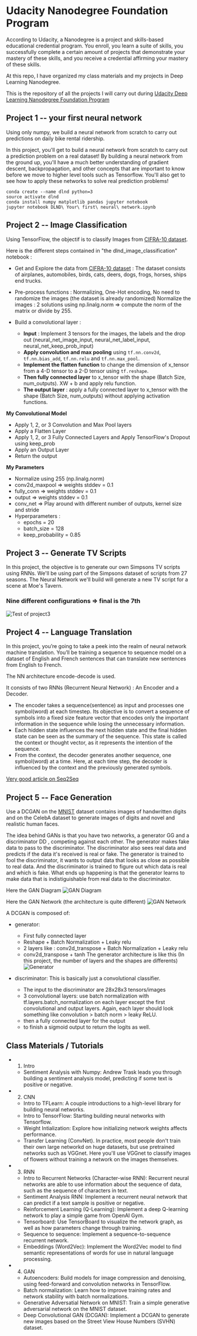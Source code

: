 # Udacity Nanodegree Foundation Program

According to Udacity, a Nanodegree is a project and skills-based educational credential program. You enroll, you learn a suite of skills, you successfully complete a certain amount of projects that demonstrate your mastery of these skills, and you receive a credential affirming your mastery of these skills.

At this repo, I have organized my class materials and my projects in Deep Learning Nanodegree.

This is the repository of all the projects I will carry out during [Udacity Deep Learning Nanodegree Foundation Program]("https://www.udacity.com/course/deep-learning-nanodegree-foundation--nd101")


## Project 1 -- your first neural network

Using only numpy, we build a neural network from scratch to carry out predictions on daily bike rental ridership.

In this project, you'll get to build a neural network from scratch to carry out a prediction problem on a real dataset! By building a neural network from the ground up, you'll have a much better understanding of gradient descent, backpropagation, and other concepts that are important to know before we move to higher level tools such as Tensorflow. You'll also get to see how to apply these networks to solve real prediction problems!

```
conda create --name dlnd python=3
source activate dlnd
conda install numpy matplotlib pandas jupyter notebook
jupyter notebook DLND\ Your\ first\ neural\ network.ipynb
```


## Project 2 -- Image Classification 

Using TensorFlow, the objectif is to classify Images from [CIFRA-10 dataset]("https://www.cs.toronto.edu/~kriz/cifar.html").

Here is the different steps contained in "the dlnd_image_classification" notebook :
- Get and Explore the data from [CIFRA-10 dataset]("https://www.cs.toronto.edu/~kriz/cifar.html") : The dataset consists of airplanes, automobiles, birds, cats, deers, dogs, frogs, horses, ships end trucks.
- Pre-process functions : Normalizing, One-Hot encoding, No need to randomize the images (the dataset is already randomized)
Normalize the images : 2 solutions using np.linalg.norm => compute the norm of the matrix or divide by 255.

- Build a convolutional layer :
  - **Input** : Implement 3 tensors for the images, the labels and the drop out (neural_net_image_input, neural_net_label_input, neural_net_keep_prob_input)
  - **Apply convolution and max pooling** using `tf.nn.conv2d`, `tf.nn.bias_add`, `tf.nn.relu` and `tf.nn.max_pool`.
  - **Implement the flatten function** to change the dimension of x_tensor from a 4-D tensor to a 2-D tensor using `tf.reshape`.
  - **Then fully connected layer** to x_tensor with the shape (Batch Size, num_outputs). XW + b and apply relu function.
  - **The output layer** : apply a fully connected layer to x_tensor with the shape (Batch Size, num_outputs) without applying activation functions.

**My Convolutional Model**
  - Apply 1, 2, or 3 Convolution and Max Pool layers
  - Apply a Flatten Layer
  - Apply 1, 2, or 3 Fully Connected Layers and Apply TensorFlow's Dropout using keep_prob
  - Apply an Output Layer
  - Return the output

**My Parameters**
- Normalize using 255 (np.linalg.norm)
- conv2d_maxpool => weights stddev = 0.1
- fully_conn => weights stddev = 0.1
- output => weights stddev = 0.1
- conv_net => Play around with different number of outputs, kernel size and stride
- Hyperparameters :
  - epochs = 20
  - batch_size = 128
  - keep_probability = 0.85


## Project 3 -- Generate TV Scripts

In this project, the objective is to generate our own Simpsons TV scripts using RNNs. We'll be using part of the Simpsons dataset of scripts from 27 seasons. The Neural Network we'll build will generate a new TV script for a scene at Moe's Tavern.

### Nine different configurations => final is the 7th
![Test of project3](assets/project3.png)


## Project 4 -- Language Translation

In this project, you’re going to take a peek into the realm of neural network machine translation. You’ll be training a sequence to sequence model on a dataset of English and French sentences that can translate new sentences from English to French.

The NN architecture encode-decode is used.

It consists of two RNNs (Recurrent Neural Network) : An Encoder and a Decoder. 
- The encoder takes a sequence(sentence) as input and processes one symbol(word) at each timestep. Its objective is to convert a sequence of symbols into a fixed size feature vector that encodes only the important information in the sequence while losing the unnecessary information.
- Each hidden state influences the next hidden state and the final hidden state can be seen as the summary of the sequence. This state is called the context or thought vector, as it represents the intention of the sequence. 
- From the context, the decoder generates another sequence, one symbol(word) at a time. Here, at each time step, the decoder is influenced by the context and the previously generated symbols.

[Very good article on Seq2Seq](http://suriyadeepan.github.io/2016-06-28-easy-seq2seq/)


## Project 5 -- Face Generation


Use a DCGAN on the [MNIST](http://yann.lecun.com/exdb/mnist/) dataset contains images of handwritten digits and on the CelebA dataset to generate images of digits and novel and realistic human faces.

The idea behind GANs is that you have two networks, a generator  GG  and a discriminator  DD , competing against each other. The generator makes fake data to pass to the discriminator. The discriminator also sees real data and predicts if the data it's received is real or fake. The generator is trained to fool the discriminator, it wants to output data that looks as close as possible to real data. And the discriminator is trained to figure out which data is real and which is fake. What ends up happening is that the generator learns to make data that is indistiguishable from real data to the discriminator.

Here the GAN Diagram
![GAN Diagram](assets/gan_diagram.png)

Here the GAN Network (the architecture is quite different)
![GAN Network](assets/gan_network.png)

A DCGAN is composed of:
- generator:
  - First fully connected layer
  - Reshape + Batch Normalization + Leaky relu
  - 2 layers like : conv2d_transpose + Batch Normalization + Leaky relu
  - conv2d_transpose + tanh
  The generator architecture is like this (In this project, the number of layers and the shapes are differents)
  ![Generator](assets/dcgan.png)
  
- discriminator: This is basically just a convolutional classifier.
  - The input to the discriminator are 28x28x3 tensors/images
  - 3 convolutional layers: use batch normalization with tf.layers.batch_normalization on each layer except the first convolutional and output layers. Again, each layer should look something like convolution > batch norm > leaky ReLU.
  - then a fully connected layer for the output
  - to finish a sigmoid output to return the logits as well.

## Class Materials / Tutorials

- 1. Intro
  - Sentiment Analysis with Numpy: Andrew Trask leads you through building a sentiment analysis model, predicting if some text is positive or negative.

- 2. CNN
  - Intro to TFLearn: A couple introductions to a high-level library for building neural networks.
  - Intro to TensorFlow: Starting building neural networks with Tensorflow.
  - Weight Intialization: Explore how initializing network weights affects performance.
  - Transfer Learning (ConvNet). In practice, most people don't train their own large networkd on huge datasets, but use pretrained networks such as VGGnet. Here you'll use VGGnet to classify images of flowers without training a network on the images themselves.
   
- 3. RNN
  - Intro to Recurrent Networks (Character-wise RNN): Recurrent neural networks are able to use information about the sequence of data, such as the sequence of characters in text.
  - Sentiment Analysis RNN: Implement a recurrent neural network that can predict if a text sample is positive or negative.
  - Reinforcement Learning (Q-Learning): Implement a deep Q-learning network to play a simple game from OpenAI Gym.
  - Tensorboard: Use TensorBoard to visualize the network graph, as well as how parameters change through training.
  - Sequence to sequence: Implement a sequence-to-sequence recurrent network.
  - Embeddings (Word2Vec): Implement the Word2Vec model to find semantic representations of words for use in natural language processing.
      
- 4. GAN
  - Autoencoders: Build models for image compression and denoising, using feed-forward and convolution networks in TensorFlow.
  - Batch normalization: Learn how to improve training rates and network stability with batch normalizations.
  - Generative Adversatial Network on MNIST: Train a simple generative adversarial network on the MNIST dataset.
  - Deep Convolutional GAN (DCGAN): Implement a DCGAN to generate new images based on the Street View House Numbers (SVHN) dataset.











